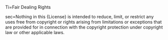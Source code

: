 Ti=Fair Dealing Rights

sec=Nothing in this {License} is intended to reduce, limit, or restrict any uses free from copyright or rights arising from limitations or exceptions that are provided for in connection with the copyright protection under copyright law or other applicable laws.
